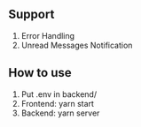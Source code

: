 ## Support
1. Error Handling
2. Unread Messages Notification

## How to use
1. Put .env in backend/
2. Frontend: yarn start
3. Backend: yarn server
